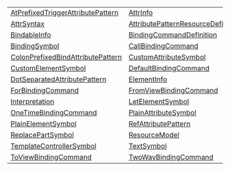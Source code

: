 |                                                                                                         |                                                                                                          |
| ------------------------------------------------------------------------------------------------------- | -------------------------------------------------------------------------------------------------------- |
| [AtPrefixedTriggerAttributePattern](/jit/class/attribute-patterns/atprefixedtriggerattributepattern.md) | [AttrInfo](/jit/class/resource-model/attrinfo.md)                                                        |
| [AttrSyntax](/jit/class/ast/attrsyntax.md)                                                              | [AttributePatternResourceDefinition](/jit/class/attribute-pattern/attributepatternresourcedefinition.md) |
| [BindableInfo](/jit/class/resource-model/bindableinfo.md)                                               | [BindingCommandDefinition](/jit/class/binding-command/bindingcommanddefinition.md)                       |
| [BindingSymbol](/jit/class/semantic-model/bindingsymbol.md)                                             | [CallBindingCommand](/jit/class/binding-commands/callbindingcommand.md)                                  |
| [ColonPrefixedBindAttributePattern](/jit/class/attribute-patterns/colonprefixedbindattributepattern.md) | [CustomAttributeSymbol](/jit/class/semantic-model/customattributesymbol.md)                              |
| [CustomElementSymbol](/jit/class/semantic-model/customelementsymbol.md)                                 | [DefaultBindingCommand](/jit/class/binding-commands/defaultbindingcommand.md)                            |
| [DotSeparatedAttributePattern](/jit/class/attribute-patterns/dotseparatedattributepattern.md)           | [ElementInfo](/jit/class/resource-model/elementinfo.md)                                                  |
| [ForBindingCommand](/jit/class/binding-commands/forbindingcommand.md)                                   | [FromViewBindingCommand](/jit/class/binding-commands/fromviewbindingcommand.md)                          |
| [Interpretation](/jit/class/attribute-pattern/interpretation.md)                                        | [LetElementSymbol](/jit/class/semantic-model/letelementsymbol.md)                                        |
| [OneTimeBindingCommand](/jit/class/binding-commands/onetimebindingcommand.md)                           | [PlainAttributeSymbol](/jit/class/semantic-model/plainattributesymbol.md)                                |
| [PlainElementSymbol](/jit/class/semantic-model/plainelementsymbol.md)                                   | [RefAttributePattern](/jit/class/attribute-patterns/refattributepattern.md)                              |
| [ReplacePartSymbol](/jit/class/semantic-model/replacepartsymbol.md)                                     | [ResourceModel](/jit/class/resource-model/resourcemodel.md)                                              |
| [TemplateControllerSymbol](/jit/class/semantic-model/templatecontrollersymbol.md)                       | [TextSymbol](/jit/class/semantic-model/textsymbol.md)                                                    |
| [ToViewBindingCommand](/jit/class/binding-commands/toviewbindingcommand.md)                             | [TwoWayBindingCommand](/jit/class/binding-commands/twowaybindingcommand.md)                              |